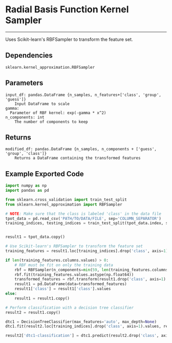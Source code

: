 # Radial Basis Function Kernel Sampler
* * *

Uses Scikit-learn's RBFSampler to transform the feature set.

## Dependencies
    sklearn.kernel_approximation.RBFSampler


Parameters
----------
    input_df: pandas.DataFrame {n_samples, n_features+['class', 'group', 'guess']}
        Input DataFrame to scale
    gamma:
      Parameter of RBF kernel: exp(-gamma * x^2)
    n_components: int
        The number of components to keep

Returns
-------
    modified_df: pandas.DataFrame {n_samples, n_components + ['guess', 'group', 'class']}
        Returns a DataFrame containing the transformed features


Example Exported Code
---------------------

```Python
import numpy as np
import pandas as pd

from sklearn.cross_validation import train_test_split
from sklearn.kernel_approximation import RBFSampler

# NOTE: Make sure that the class is labeled 'class' in the data file
tpot_data = pd.read_csv('PATH/TO/DATA/FILE', sep='COLUMN_SEPARATOR')
training_indices, testing_indices = train_test_split(tpot_data.index, stratify = tpot_data['class'].values, train_size=0.75, test_size=0.2$


result1 = tpot_data.copy()

# Use Scikit-learn's RBFSampler to transform the feature set
training_features = result1.loc[training_indices].drop('class', axis=1)

if len(training_features.columns.values) > 0:
    # RBF must be fit on only the training data
    rbf = RBFSampler(n_components=min(59, len(training_features.columns.values)), gamma=0.001)
    rbf.fit(training_features.values.astype(np.float64))
    transformed_features = rbf.transform(result1.drop('class', axis=1).values.astype(np.float64))
    result1 = pd.DataFrame(data=transformed_features)
    result1['class'] = result1['class'].values
else:
    result1 = result1.copy()

# Perform classification with a decision tree classifier
result2 = result1.copy()

dtc1 = DecisionTreeClassifier(max_features='auto', max_depth=None)
dtc1.fit(result2.loc[training_indices].drop('class', axis=1).values, result2.loc[training_indices, 'class'].values)

result2['dtc1-classification'] = dtc1.predict(result2.drop('class', axis=1).values)

```
